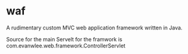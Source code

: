 # waf
A rudimentary custom MVC web application framework written in Java.

Source for the main Servelt for the framwork is com.evanwlee.web.framework.ControllerServlet 
